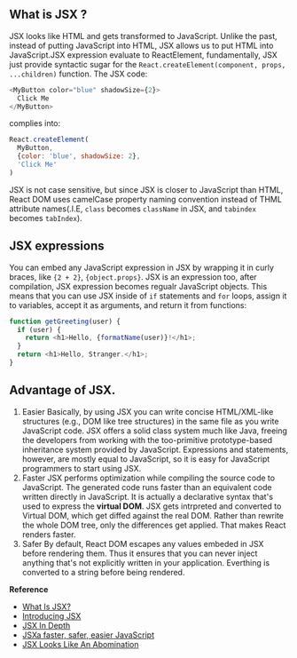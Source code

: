 ## What is JSX ?
JSX looks like HTML and gets transformed to JavaScript. Unlike the past, instead of putting JavaScript into HTML, JSX allows us to put 
HTML into JavaScript.JSX expression evaluate to ReactElement, fundamentally, JSX just provide syntactic sugar for the 
`React.createElement(component, props, ...children)` function. The JSX code: 
```js
<MyButton color="blue" shadowSize={2}>
  Click Me
</MyButton>
```
complies into:
```js
React.createElement(
  MyButton,
  {color: 'blue', shadowSize: 2},
  'Click Me'
)
```
JSX is not case sensitive, but since JSX is closer to JavaScript than HTML, React DOM uses camelCase property naming convention instead
of THML attribute names(.I.E, `class` becomes `className` in JSX, and `tabindex` becomes `tabIndex`).

## JSX expressions
You can embed any JavaScript expression in JSX by wrapping it in curly braces, like `{2 + 2}`, `{object.props}`. JSX is an expression too,
after compilation, JSX expression becomes regualr JavaScript objects.
This means that you can use JSX inside of `if` statements and `for` loops, assign it to variables, accept it as arguments, and return it 
from functions:
```js
function getGreeting(user) {
  if (user) {
    return <h1>Hello, {formatName(user)}!</h1>;
  }
  return <h1>Hello, Stranger.</h1>;
}
```

## Advantage of JSX.
1. Easier
Basically, by using JSX you can write concise HTML/XML-like structures (e.g., DOM like tree structures) in the same file as you write 
JavaScript code. JSX offers a solid class system much like Java, freeing the developers from working with the too-primitive 
prototype-based inheritance system provided by JavaScript. Expressions and statements, however, are mostly equal to JavaScript, so it 
is easy for JavaScript programmers to start using JSX.
2. Faster
JSX performs optimization while compiling the source code to JavaScript. The generated code runs faster than an equivalent code written 
directly in JavaScript. It is actually a declarative syntax that's used to express the **virtual DOM**. JSX gets intrpreted and 
converted to Virtual DOM, which get diffed against the real DOM. Rather than rewrite the whole DOM tree, only the differences get 
applied. That makes React renders faster.
3. Safer
By default, React DOM escapes any values embeded in JSX before rendering them. Thus it ensures that you can never inject anything that's
not explicitly written in your application. Everthing is converted to a string before being rendered.

**Reference**
* [What Is JSX?](https://www.reactenlightenment.com/react-jsx/5.1.html)
* [Introducing JSX](https://facebook.github.io/react/docs/introducing-jsx.html)
* [JSX In Depth](https://facebook.github.io/react/docs/jsx-in-depth.html)
* [JSXa faster, safer, easier JavaScript](https://jsx.github.io/)
* [JSX Looks Like An Abomination](https://medium.com/javascript-scene/jsx-looks-like-an-abomination-1c1ec351a918)
